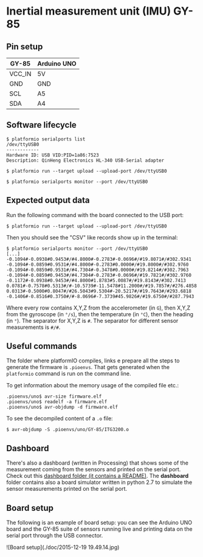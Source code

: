 Inertial measurement unit (IMU) GY-85
=====================================

## Pin setup

| GY-85  | Arduino UNO |
|--------|-------------|
| VCC_IN | 5V          |
| GND    | GND         |
| SCL    | A5          |
| SDA    | A4          |


## Software lifecycle

```
$ platformio serialports list
/dev/ttyUSB0
------------
Hardware ID: USB VID:PID=1a86:7523
Description: QinHeng Electronics HL-340 USB-Serial adapter

$ platformio run --target upload --upload-port /dev/ttyUSB0

$ platformio serialports monitor --port /dev/ttyUSB0
```

## Expected output data

Run the following command with the board connected to the USB port:
```
$ platformio run --target upload --upload-port /dev/ttyUSB0
```
Then you should see the "CSV" like records show up in the terminal:
```
$ platformio serialports monitor --port /dev/ttyUSB0
[...]
-0.1094#-0.0938#0.9453#/#4.8000#-0.2783#-0.0696#/#19.8071#/#302.9341
-0.1094#-0.0859#0.9531#/#4.8000#-0.2783#0.0000#/#19.8000#/#302.9760
-0.1094#-0.0859#0.9531#/#4.7304#-0.3478#0.0000#/#19.8214#/#302.7963
-0.1094#-0.0859#0.9453#/#4.7304#-0.2783#-0.0696#/#19.7821#/#302.9760
-0.1172#-0.0938#0.9453#/#4.8000#1.8783#5.0087#/#19.8143#/#302.7413
0.0781#-0.7578#0.5313#/#-10.5739#-11.5478#11.2000#/#19.7857#/#276.4858
0.0313#-0.5000#0.8047#/#26.5043#9.5304#-20.5217#/#19.7643#/#293.6818
-0.1406#-0.8516#0.3750#/#-8.0696#-7.3739#45.9826#/#19.6750#/#287.7943
```

Where every row contains X,Y,Z from the accelerometer (in `G`), then X,Y,Z from the gyroscope (in `°/s`), then the temperature (in `°C`), then the heading (in `°`). The separator for X,Y,Z is `#`. The separator for different sensor measurements is `#/#`.

## Useful commands

The folder where platformIO compiles, links e prepare all the steps to generate the firmware is `.pioenvs`. That gets generated when the `platformio` command is run on the command line.

To get information about the memory usage of the compiled file etc.:
```
.pioenvs/uno$ avr-size firmware.elf
.pioenvs/uno$ readelf -a firmware.elf
.pioenvs/uno$ avr-objdump -d firmware.elf
```

To see the decompiled content of a `.o` file:
```
$ avr-objdump -S .pioenvs/uno/GY-85/ITG3200.o
```

## Dashboard

There's also a dashboard (written in Processing) that shows some of the measurement coming from the sensors and printed on the serial port.
Check out this [dashboard folder (it contains a README)](./dashboard).
The __dashboard__ folder contains also a board simulator written in python 2.7 to simulate the sensor measurements printed on the serial port.

## Board setup

The following is an example of board setup: you can see the Arduino UNO board and the GY-85 suite of sensors running live and printing data on the serial port through the USB connector.

![Board setup](./doc/2015-12-19 19.49.14.jpg)
